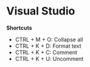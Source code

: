 # Visual Studio
**Shortcuts**
- CTRL + M + O: Collapse all
- CTRL + K + D: Format text
- CTRL + K + C: Comment
- CTRL + K + U: Uncomment
